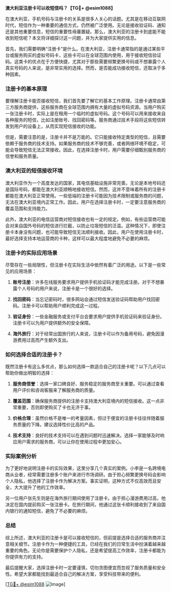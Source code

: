 **澳大利亚注册卡可以收短信吗？【TG💪+ @esim1088】**

在澳大利亚，手机号码与注册卡的关系是很多人关心的话题。尤其是在移动互联网时代，短信作为一种重要的通信方式，仍然被广泛使用。无论是接收验证码、通知还是其他重要信息，短信的重要性毋庸置疑。那么，澳大利亚的注册卡到底能不能收到短信呢？本文将详细探讨这一问题，并为大家提供实用的信息。

首先，我们需要明确“注册卡”是什么。在澳大利亚，注册卡通常指的是通过某些平台或服务购买的虚拟号码卡，这些卡可以在全球范围内使用，用于接收短信验证码。这类卡的优点在于方便快捷，尤其对于那些需要频繁更换号码或不想暴露个人真实号码的人来说，是非常实用的选择。然而，是否能成功接收短信，还取决于多种因素。

### 注册卡的基本原理

要理解注册卡能否接收短信，我们首先要了解它的基本工作原理。注册卡通常由第三方服务商提供，这些服务商在全球范围内拥有大量的虚拟号码资源。当用户购买一张注册卡时，实际上是在租用一个临时的虚拟号码。这个号码可以用来接收来自各种服务的短信，比如注册账号、找回密码等。服务商通过技术手段将这些短信转发到用户的设备上，从而实现短信接收的功能。

但是，需要注意的是，注册卡并不是万能的。它只能接收特定类型的短信，且需要依赖于服务商的技术支持。如果服务商的技术不够完善，或者网络环境不稳定，可能会导致短信无法正常接收。因此，在选择注册卡时，用户需要仔细甄别服务商的信誉和服务质量。

### 澳大利亚的短信接收环境

澳大利亚作为一个高度发达的国家，其电信基础设施非常完善。无论是本地号码还是国际号码，都能在澳大利亚顺畅地接收短信。然而，这并不意味着所有的注册卡都能在澳大利亚正常使用。一些低端的注册卡可能因为技术限制或服务商的问题，无法在澳大利亚境内正常工作。因此，用户在选择注册卡时，一定要注意服务商的覆盖范围和支持能力。

此外，澳大利亚的电信运营商对短信接收也有一定的规定。例如，有些运营商可能会对来自国外号码的短信进行拦截，以防止垃圾短信的泛滥。这种情况下，即使注册卡本身没有问题，也可能导致短信无法顺利接收。因此，用户在使用注册卡时，最好选择支持本地运营商的卡种，这样可以最大程度地避免不必要的麻烦。

### 注册卡的实际应用场景

尽管存在一些局限性，但注册卡在实际生活中依然有着广泛的用途。以下是一些常见的应用场景：

1. **账号注册**：许多在线服务要求用户提供手机验证码才能完成注册。对于不想暴露个人号码的用户来说，注册卡是一个很好的选择。
   
2. **找回密码**：当忘记密码时，很多网站会通过短信发送验证码帮助用户找回密码。注册卡可以帮助用户顺利完成这一过程。

3. **验证身份**：一些金融服务或支付平台会要求用户提供手机验证码来验证身份。注册卡可以为用户提供额外的安全保障。

4. **海外旅行**：对于经常出国旅行的人来说，注册卡可以作为备用号码，避免因漫游费用过高而产生额外支出。

### 如何选择合适的注册卡？

既然注册卡有这么多优点，那么如何选择一款适合自己的注册卡呢？以下几点可以帮助你做出明智的选择：

1. **服务商信誉**：选择一家口碑良好、服务稳定的服务商至关重要。可以通过查看用户评价和咨询客服来了解服务商的质量。

2. **覆盖范围**：确保服务商提供的注册卡支持澳大利亚境内的短信接收。这一点非常重要，否则即使购买了卡也无济于事。

3. **价格合理**：虽然价格不是唯一的考量因素，但过于便宜的注册卡往往伴随着服务质量的下降。建议选择性价比高的产品。

4. **技术支持**：良好的技术支持可以在遇到问题时迅速解决。选择一家能够及时响应用户需求的服务商，可以让你在使用过程中更加安心。

### 实际案例分析

为了更好地说明注册卡的实际效果，这里分享几个真实的案例。小李是一名跨境电商从业者，经常需要注册多个账户来进行市场调研。由于担心频繁更换号码会影响个人隐私，他选择了注册卡作为解决方案。事实证明，这种方式不仅高效而且安全，大大提升了他的工作效率。

另一位用户张先生则是在海外旅行期间使用了注册卡。由于担心漫游费用过高，他决定在国内提前购买一张注册卡。在旅行期间，他通过这张卡顺利接收到了来自国内银行的通知短信，避免了不必要的麻烦。

### 总结

综上所述，澳大利亚的注册卡是可以接收短信的，但前提是选择合适的服务商并注意相关细节。注册卡作为一种便捷的工具，已经在我们的日常生活中扮演着越来越重要的角色。无论你是需要保护个人隐私，还是希望提高工作效率，注册卡都能为你提供有力的支持。

最后提醒大家，选择注册卡时一定要谨慎，切勿贪图便宜而忽视了服务质量和安全性。希望大家都能找到最适合自己的解决方案，享受科技带来的便利。

[[TG💪+ @esim1088](https://t.me/s/esim1088) ![Image](https://i.postimg.cc/4NQfJmqS/Snipaste-2025-05-13-00-14-12.png)]